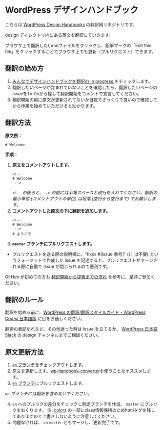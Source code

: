 # WordPress デザインハンドブック

こちらは [WordPress Design Handbooks](https://make.wordpress.org/design/handbook/) の翻訳用リポジトリです。

design ディレクトリ内にある英文を翻訳していきます。

ブラウザ上で翻訳したいmdファイルをクリックし、鉛筆マークの「Edit this file」をクリックすることでブラウザ上でも更新（プルリクエスト）できます。

## 翻訳の始め方

1. [みんなでデザインハンドブックを翻訳の In progress ](https://github.com/miminari/design-handbook/projects/1) をチェックします。
2. 翻訳したいページが含まれていないことを確認したら、翻訳したいページのIssueをTo Doから探して翻訳開始をコメントで宣言してください。
3. 翻訳開始の前に原文が更新されてないか目視でざっくりで良いので確認してから作業を始めていただけると助かります。

## 翻訳方法

__原文例：__

```
# Welcome
```

__手順：__

1.  __原文をコメントアウトします。__
    ```
    <!-- 
    # Welcome
     -->
    ```
    _`<!--` の後ろと、`-->` の前には半角スペースと改行を入れてください。翻訳の最小単位 (コメントアウトの単位) は段落 (空行から空行まで) でお願いします。_
2.  __コメントアウトした原文の下に翻訳を追加します。__
    ```
    <!-- 
    # Welcome
     -->
    # ようこそ
    ```
3.  __`master` ブランチにプルリクエストします。__
  * プルリクエストを送る際の説明欄に、"fixes #[Issue 番号]" (`[]` は不要) というフォーマットで作成した Issue を記述すると、プルリクエストがマージされる際に自動で Issue が閉じられるので便利です。

GitHub が初めての方も [翻訳開始から提案までの流れ](https://github.com/jawordpressorg/community-handbook/wiki/%E7%BF%BB%E8%A8%B3%E9%96%8B%E5%A7%8B%E3%81%8B%E3%82%89%E6%8F%90%E6%A1%88%E3%81%BE%E3%81%A7%E3%81%AE%E6%B5%81%E3%82%8C) を参考に、是非ご参加ください。

## 翻訳のルール

翻訳を始める前に、[WordPress の翻訳/翻訳スタイルガイド - WordPress Codex 日本語版](https://wpdocs.osdn.jp/WordPress_%E3%81%AE%E7%BF%BB%E8%A8%B3/%E7%BF%BB%E8%A8%B3%E3%82%B9%E3%82%BF%E3%82%A4%E3%83%AB%E3%82%AC%E3%82%A4%E3%83%89) に目をお通しください。

翻訳の表記ゆれなど、その他迷った時は Issue を立てるか、 [WordPress 日本語 Slack](http://bit.ly/join-wordslack) の design チャンネルまでご相談ください。

## 原文更新方法

1.  [`en` ブランチ](https://github.com/jawordpressorg/community-handbook/tree/en)をチェックアウトします。
2.  原文を更新します。[wp-handbook-converter](https://github.com/mirucon/wp-handbook-converter)を使うことをオススメします。
3.  [`en` ブランチ](https://github.com/jawordpressorg/community-handbook/tree/en)にプルリクエストします。

_`en` ブランチには翻訳を含めないでください。_

4. `en` へのプルリクの差分をチェックし別途ブランチを作成、 `master` にプルリクをおくります。
   注: [colors](https://github.com/miminari/design-handbook/blob/master/design/design-guide/foundations/colors.md) の一部にclass情報保持のためhtmlタグを残してありますので上書きしないように注意してください。
5. 問題なければ、 `en` `master` ともマージし、更新完了です。
   
   
   
